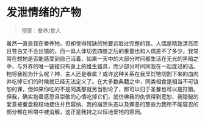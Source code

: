 # 发泄情绪的产物

>预警：豢养/食人

​	虽然一直是我在豢养牠，但却觉得残缺的牠要远胜过完整的我。人偶是精致漂亮而且苍白又不会出错的，而一具人体切去四肢之后的重量也和人偶差不了多少。我常常在想牠是否能感受到自己活着，如果一天中的大部分时间都生活在无光的黑暗之中，与外界的唯一链接只有身上的维生器具，而少部分时间同我在一起度过的话。牠将我视为什么呢？神、主人还是眷属？或许这种关系在我烹饪牠切割下来的血肉并吃掉它们的时候就已经无法定义了。在大多数典籍之中，同类相食是相当不可饶恕的罪，但如果你吃的不是同类那就另当别论了，那可以归于圣餐也可以是狩猎。但我，确实抱着感恩且崇敬的心情吃掉它们，就仿佛我的仇恨得到宽恕、我隐秘的爱意被餐盘稳稳地接住并且容纳、我的崩溃失态以及罪恶的那些为我所不能容忍的部分都在咀嚼中被消解，这正是我持之以恒地爱牠的原因。